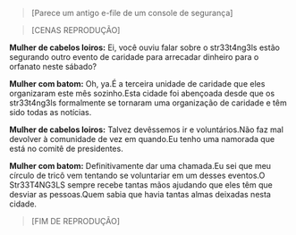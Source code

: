 > [Parece um antigo e-file de um console de segurança]
  
>[CENAS REPRODUÇÃO]  
  
**Mulher de cabelos loiros:** Ei, você ouviu falar sobre o str33t4ng3ls estão segurando outro evento de caridade para arrecadar dinheiro para o orfanato neste sábado?
  
**Mulher com batom:** Oh, ya.É a terceira unidade de caridade que eles organizaram este mês sozinho.Esta cidade foi abençoada desde que os str33t4ng3ls formalmente se tornaram uma organização de caridade e têm sido todas as notícias.
  
**Mulher de cabelos loiros:** Talvez devêssemos ir e voluntários.Não faz mal devolver à comunidade de vez em quando.Eu tenho uma namorada que está no comitê de presidentes.
  
**Mulher com batom:** Definitivamente dar uma chamada.Eu sei que meu círculo de tricô vem tentando se voluntariar em um desses eventos.O Str33T4NG3LS sempre recebe tantas mãos ajudando que eles têm que desviar as pessoas.Quem sabia que havia tantas almas deixadas nesta cidade.
  
>[FIM DE REPRODUÇÃO]  
